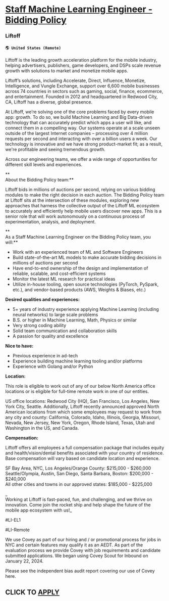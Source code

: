 # [Staff Machine Learning Engineer - Bidding Policy](https://www.remotewlb.com/apply/staff-machine-learning-engineer-bidding-policy)  
### Liftoff  
#### `🌎 United States (Remote)`  

Liftoff is the leading growth acceleration platform for the mobile industry, helping advertisers, publishers, game developers, and DSPs scale revenue growth with solutions to market and monetize mobile apps.

Liftoff’s solutions, including Accelerate, Direct, Influence, Monetize, Intelligence, and Vungle Exchange, support over 6,600 mobile businesses across 74 countries in sectors such as gaming, social, finance, ecommerce, and entertainment. Founded in 2012 and headquartered in Redwood City, CA, Liftoff has a diverse, global presence.

At Liftoff, we’re solving one of the core problems faced by every mobile app: growth. To do so, we build Machine Learning and Big Data-driven technology that can accurately predict which apps a user will like, and connect them in a compelling way. Our systems operate at a scale unseen outside of the largest Internet companies – processing over 4 million requests per second and interacting with over a billion users a week. Our technology is innovative and we have strong product-market fit; as a result, we're profitable and seeing tremendous growth.

Across our engineering teams, we offer a wide range of opportunities for different skill levels and experiences.

**  
About the Bidding Policy team:**

Liftoff bids in millions of auctions per second, relying on various bidding modules to make the right decision in each auction. The Bidding Policy team at Liftoff sits at the intersection of these modules, exploring new approaches that harness the collective output of the Liftoff ML ecosystem to accurately and efficiently help mobile users discover new apps. This is a senior role that will work autonomously on a continuous process of experimentation, analysis, and deployment.

**  
As a Staff Machine Learning Engineer on the Bidding Policy team, you will:**

  * Work with an experienced team of ML and Software Engineers
  * Build state-of-the-art ML models to make accurate bidding decisions in millions of auctions per second
  * Have end-to-end ownership of the design and implementation of reliable, scalable, and cost-efficient systems
  * Monitor the latest ML research for practical ideas
  * Utilize in-house tooling, open source technologies (PyTorch, PySpark, etc.), and vendor-based products (AWS, Weights & Biases, etc.)

**Desired qualities and experiences:**

  * 5+ years of industry experience applying Machine Learning (including neural networks) to large scale problems
  * B.S. or higher in Machine Learning, Math, Physics or similar
  * Very strong coding ability
  * Solid team communication and collaboration skills
  * A passion for quality and excellence

**Nice to have:**

  * Previous experience in ad-tech
  * Experience building machine learning tooling and/or platforms
  * Experience with Golang and/or Python

**Location:**

This role is eligible to work out of any of our below North America office locations or is eligible for full-time remote work in one of our entities.

US office locations: Redwood City (HQ), San Francisco, Los Angeles, New York City, Seattle. Additionally, Liftoff recently announced approved North American locations from which some employees may request to work from any city and county: California, Colorado, Idaho, Illinois, Georgia, Missouri, Nevada, New Jersey, New York, Oregon, Rhode Island, Texas, Utah and Washington in the US, and Canada.

  
**Compensation:**

Liftoff offers all employees a full compensation package that includes equity and health/vision/dental benefits associated with your country of residence. Base compensation will vary based on candidate location and experience.  
  
SF Bay Area, NYC, Los Angeles/Orange County: $215,000 - $260,000  
Seattle/Olympia, Austin, San Diego, Santa Barbara, Boston: $200,000 - $240,000  
All other cities and towns in our approved states: $185,000 - $225,000

_  
Working at Liftoff is fast-paced, fun, and challenging, and we thrive on innovation. Come join the rocket ship and help shape the future of the mobile app ecosystem with us!_

#LI-EL1

#LI-Remote  
  

  

We use Covey as part of our hiring and / or promotional process for jobs in NYC and certain features may qualify it as an AEDT. As part of the evaluation process we provide Covey with job requirements and candidate submitted applications. We began using Covey Scout for Inbound on January 22, 2024.

Please see the independent bias audit report covering our use of Covey here.

  
## CLICK TO [APPLY](https://www.remotewlb.com/apply/staff-machine-learning-engineer-bidding-policy)


